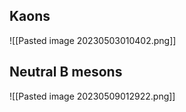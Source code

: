 ## Kaons
![[Pasted image 20230503010402.png]]

## Neutral B mesons

![[Pasted image 20230509012922.png]]